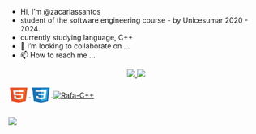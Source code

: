 - Hi, I’m @zacariassantos
- student of the software engineering course - by Unicesumar 2020 - 2024.
- currently studying language, C++
- 💞️ I’m looking to collaborate on ...
- 📫 How to reach me ...

<div align="center">
  <a href="https://github.com/zacariassantos">
  <img height="180em" src="https://github-readme-stats.vercel.app/api?username=zacariassantos&show_icons=true&theme=dark&include_all_commits=true&count_private=true"/>
  <img height="180em" src="https://github-readme-stats.vercel.app/api/top-langs/?username=zacariassantos&layout=compact&langs_count=7&theme=dark"/>
</div>
  <div style="display: inline_block"><br>
  <img align="center" alt="Rafa-HTML" height="30" width="40" src="https://raw.githubusercontent.com/devicons/devicon/master/icons/html5/html5-original.svg">
  <img align="center" alt="Rafa-CSS" height="30" width="40" src="https://raw.githubusercontent.com/devicons/devicon/master/icons/css3/css3-original.svg">
  <img align="center" alt="Rafa-C++" height="30" width="40" src="https://cdn.jsdelivr.net/gh/devicons/devicon/icons/cplusplus/cplusplus-original.svg">
  </div>
  
  ##
  <div>
     <a href="https://www.linkedin.com/in/zacarias-santos-096564243" target="_blank"><img src="https://img.shields.io/badge/-LinkedIn-%230077B5?style=for-the-badge&logo=linkedin&logoColor=white" target="_blank"></a>
  </div>
